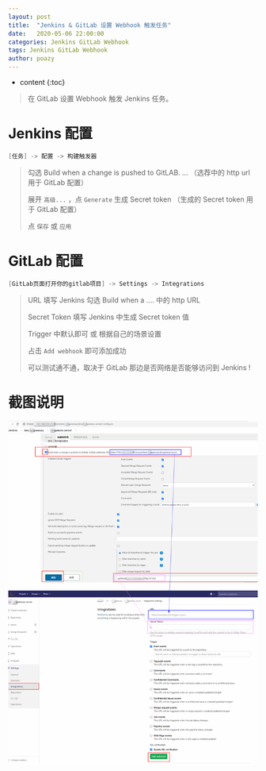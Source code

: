 ```yaml
---
layout: post
title:  "Jenkins & GitLab 设置 Webhook 触发任务"
date:   2020-05-06 22:00:00
categories: Jenkins GitLab Webhook
tags: Jenkins GitLab Webhook
author: poazy
---
```


* content
{:toc}

> 在 GitLab 设置 Webhook 触发 Jenkins 任务。



# Jenkins 配置

```java
[任务] -> 配置 -> 构建触发器
```
> 勾选 Build when a change is pushed to GitLAB. ...  （选荐中的 http url 用于 GitLab 配置）
>
> 展开 `高级...` ，点 `Generate` 生成 Secret token      （生成的 Secret token 用于 GitLab 配置）
>
> 点 `保存` 或 `应用` 



# GitLab 配置

```java
[GitLab页面打开你的gitlab项目] -> Settings -> Integrations
```

>URL 填写 Jenkins 勾选 Build when a .... 中的 http URL
>
>Secret Token 填写 Jenkins 中生成 Secret token 值
>
>Trigger 中默认即可 或 根据自己的场景设置
>
>占击 `Add webhook` 即可添加成功
>
>可以测试通不通，取决于 GitLab 那边是否网络是否能够访问到 Jenkins !



# 截图说明

![](../images/20200506-jenkins-gitlab-webhook/webhook.png)


